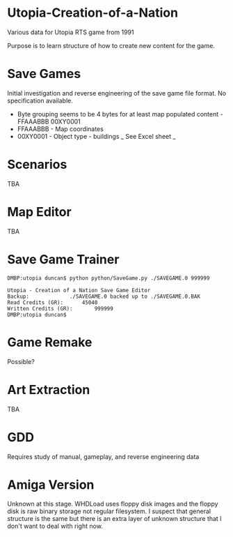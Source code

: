 # Utopia-Creation-of-a-Nation
Various data for Utopia RTS game from 1991

Purpose is to learn structure of how to create new content for the game.

Save Games
===
Initial investigation and reverse engineering of the save game file format. No specification available.
* Byte grouping seems to be 4 bytes for at least map populated content - FFAAABBB 00XY0001
* FFAAABBB - Map coordinates
* 00XY0001 - Object type - buildings
_ See Excel sheet _

Scenarios
===
TBA

Map Editor
===
TBA

Save Game Trainer
===
```
DMBP:utopia duncan$ python python/SaveGame.py ./SAVEGAME.0 999999

Utopia - Creation of a Nation Save Game Editor
Backup:				./SAVEGAME.0 backed up to ./SAVEGAME.0.BAK
Read Credits (GR):		45040
Written Credits (GR):		999999
DMBP:utopia duncan$
```

Game Remake
===
Possible?

Art Extraction
===
TBA

GDD
===
Requires study of manual, gameplay, and reverse engineering data

Amiga Version
===
Unknown at this stage. WHDLoad uses floppy disk images and the floppy disk is raw binary storage not regular filesystem. I suspect that general structure is the same but there is an extra layer of unknown structure that I don't want to deal with right now.
